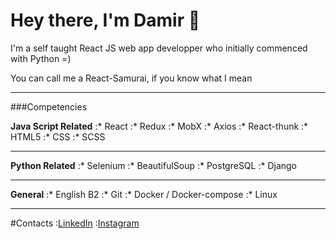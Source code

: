 # Hey there, I'm Damir 👋

I'm a self taught React JS web app developper who initially commenced with Python =)

You can call me a React-Samurai, if you know what I mean 

---
###Competencies 

__Java Script Related__
:* React
:* Redux 
:* MobX
:* Axios
:* React-thunk 
:* HTML5
:* CSS
:* SCSS 
***
__Python Related__
:* Selenium
:* BeautifulSoup
:* PostgreSQL
:* Django
***
__General__
:* English B2
:* Git
:* Docker / Docker-compose
:* Linux 
***
#Contacts
:[LinkedIn](https://www.linkedin.com/in/damir-akhmadullin-a71a29206/)
:[Instagram](https://www.instagram.com/p1ecegiver/)

  

<!--
**Damir-IT/Damir-IT** is a ✨ _special_ ✨ repository because its `README.md` (this file) appears on your GitHub profile.

Here are some ideas to get you started:

- 🔭 I’m currently working on ...
- 🌱 I’m currently learning ...
- 👯 I’m looking to collaborate on ...
- 🤔 I’m looking for help with ...
- 💬 Ask me about ...
- 📫 How to reach me: ...
- 😄 Pronouns: ...
- ⚡ Fun fact: ...
-->
